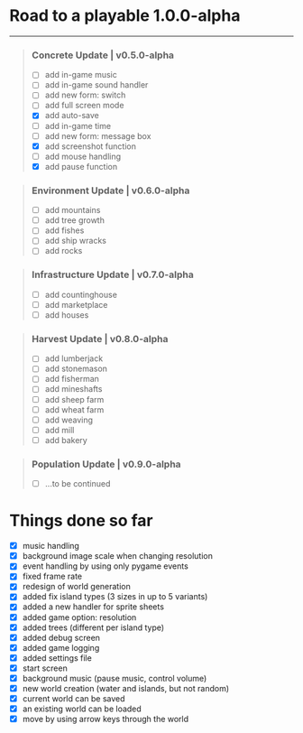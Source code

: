# Road to a playable 1.0.0-alpha
***
> ### Concrete Update | v0.5.0-alpha
> - [ ] add in-game music
> - [ ] add in-game sound handler
> - [ ] add new form: switch
> - [ ] add full screen mode
> - [x] add auto-save
> - [ ] add in-game time
> - [ ] add new form: message box
> - [x] add screenshot function
> - [ ] add mouse handling
> - [x] add pause function

> ### Environment Update | v0.6.0-alpha
> - [ ] add mountains
> - [ ] add tree growth
> - [ ] add fishes
> - [ ] add ship wracks
> - [ ] add rocks

> ### Infrastructure Update | v0.7.0-alpha
> - [ ] add countinghouse
> - [ ] add marketplace
> - [ ] add houses

> ### Harvest Update | v0.8.0-alpha
> - [ ] add lumberjack
> - [ ] add stonemason
> - [ ] add fisherman
> - [ ] add mineshafts
> - [ ] add sheep farm
> - [ ] add wheat farm
> - [ ] add weaving
> - [ ] add mill
> - [ ] add bakery

> ### Population Update | v0.9.0-alpha
> - [ ] ...to be continued

# Things done so far

- [x] music handling
- [x] background image scale when changing resolution
- [x] event handling by using only pygame events
- [x] fixed frame rate
- [x] redesign of world generation
- [x] added fix island types (3 sizes in up to 5 variants)
- [x] added a new handler for sprite sheets
- [x] added game option: resolution
- [x] added trees (different per island type)
- [x] added debug screen
- [x] added game logging
- [x] added settings file
- [x] start screen
- [x] background music (pause music, control volume)
- [x] new world creation (water and islands, but not random)
- [x] current world can be saved
- [x] an existing world can be loaded
- [x] move by using arrow keys through the world